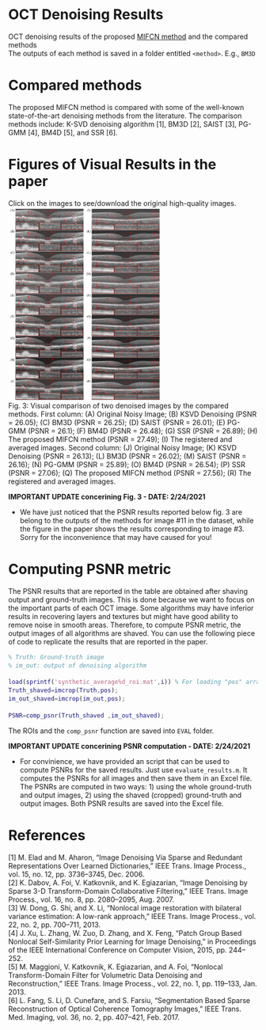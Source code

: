 
# OCT Denoising Results
OCT denoising results of the proposed [MIFCN method](https://github.com/ashkan-abbasi66/MIFCN) and the compared methods<br> The outputs of each method is saved in a folder entitled `<method>`. E.g., `BM3D`<br>
# Compared methods
The proposed MIFCN method is compared with some of the well-known state-of-the-art denoising methods from the literature. The comparison methods include: K-SVD denoising algorithm [1], BM3D [2], SAIST [3], PG-GMM [4], BM4D [5], and SSR [6].

# Figures of Visual Results in the paper
Click on the images to see/download the original high-quality images.<br>
<a href="https://github.com/ashkan-abbasi66/MIFCN/blob/master/Figure%203-visual%20results_2.5_with13.png">
<img src="https://github.com/ashkan-abbasi66/MIFCN/blob/master/Figure%203-low%20quality.jpg" width="306" height="389" class="center"/>
</a>
<br>
Fig. 3: Visual comparison of two denoised images by the compared methods. First column: (A) Original Noisy Image; (B) KSVD Denoising (PSNR = 26.05); (C) BM3D (PSNR = 26.25); (D) SAIST (PSNR = 26.01); (E) PG-GMM (PSNR = 26.1); (F) BM4D (PSNR = 26.48); (G) SSR (PSNR = 26.89); (H) The proposed MIFCN method (PSNR = 27.49); (I) The registered and averaged images. Second column: (J) Original Noisy Image; (K) KSVD Denoising (PSNR = 26.13); (L) BM3D (PSNR = 26.02); (M) SAIST (PSNR = 26.16); (N) PG-GMM (PSNR = 25.89); (O) BM4D (PSNR = 26.54); (P) SSR (PSNR = 27.06); (Q) The proposed MIFCN method (PSNR = 27.56); (R) The registered and averaged images.
<br>
<!-- <a href="https://github.com/ashkan-abbasi66/MIFCN_Results/blob/master/Figure%204-more%20visual%20results_2.5_better.png">
<img src="https://github.com/ashkan-abbasi66/MIFCN_Results/blob/master/Figure%204-low%20quality.jpg" width="306" height="389" class="center"/>
</a>
<br>
Fig. 4: More visual results for retinal OCT image denoising. First column: (A) Original Noisy Image; (B) KSVD Denoising (PSNR = 27.22); (C) BM3D (PSNR = 27.30); (D) SAIST (PSNR = 27.24); (E) PG-GMM (PSNR = 27.33); (F) BM4D (PSNR = 27.63); (G) SSR (PSNR = 27.61); (H) The proposed MIFCN method (PSNR = 28.53); (I) The registered and averaged images. Second column: (J) Original Noisy Image; (K) KSVD Denoising (PSNR = 21.90); (L) BM3D (PSNR = 21.65); (M) SAIST (PSNR = 21.72); (N) PG-GMM (PSNR = 21.68); (O) BM4D (PSNR = 21.78); (P) SSR (PSNR = 22.06); (Q) The proposed MIFCN method (PSNR = 22.43); (R) The registered and averaged images. -->

**IMPORTANT UPDATE concerining Fig. 3 - DATE: 2/24/2021** 
  - We have just noticed that the PSNR results reported below fig. 3 are belong to the outputs of the methods for image #11 in the dataset, while the figure in the paper shows the results corresponding to image #3. Sorry for the inconvenience that may have caused for you!

# Computing PSNR metric
The PSNR results that are reported in the table are obtained after shaving output and ground-truth images. This is done because we want to focus on the important parts of each OCT image. Some algorithms may have inferior results in recovering layers and textures but might have good ability to remove noise in smooth areas. Therefore, to compute PSNR metric, the output images of all algorithms are shaved. You can use the following piece of code to replicate the results that are reported in the paper.

```matlab
% Truth: Ground-truth image
% im_out: output of denoising algorithm

load(sprintf('synthetic_average%d_roi.mat',i)) % For loading "pos" array for the i-th image.
Truth_shaved=imcrop(Truth,pos);
im_out_shaved=imcrop(im_out,pos);

PSNR=comp_psnr(Truth_shaved ,im_out_shaved);
```
The ROIs and the `comp_psnr` function are saved into `EVAL` folder.

**IMPORTANT UPDATE concerining PSNR computation - DATE: 2/24/2021** 
  - For convinience, we have provided an script that can be used to compute PSNRs for the saved results. Just use `evaluate_results.m`. It computes the PSNRs for all images and then save them in an Excel file. The PSNRs are computed in two ways: 1) using the whole ground-truth and output images, 2) using the shaved (cropped) ground-truth and output images. Both PSNR results are saved into the Excel file. 


# References
[1] M. Elad and M. Aharon, “Image Denoising Via Sparse and Redundant Representations Over Learned Dictionaries,” IEEE Trans. Image Process., vol. 15, no. 12, pp. 3736–3745, Dec. 2006.<br>
[2] K. Dabov, A. Foi, V. Katkovnik, and K. Egiazarian, “Image Denoising by Sparse 3-D Transform-Domain Collaborative Filtering,” IEEE Trans. Image Process., vol. 16, no. 8, pp. 2080–2095, Aug. 2007.<br>
[3] W. Dong, G. Shi, and X. Li, “Nonlocal image restoration with bilateral variance estimation: A low-rank approach,” IEEE Trans. Image Process., vol. 22, no. 2, pp. 700–711, 2013.<br>
[4] J. Xu, L. Zhang, W. Zuo, D. Zhang, and X. Feng, “Patch Group Based Nonlocal Self-Similarity Prior Learning for Image Denoising,” in
Proceedings of the IEEE International Conference on Computer Vision, 2015, pp. 244–252.<br>
[5] M. Maggioni, V. Katkovnik, K. Egiazarian, and A. Foi, “Nonlocal Transform-Domain Filter for Volumetric Data Denoising and Reconstruction,” IEEE Trans. Image Process., vol. 22, no. 1, pp. 119–133, Jan. 2013.<br>
[6] L. Fang, S. Li, D. Cunefare, and S. Farsiu, “Segmentation Based Sparse Reconstruction of Optical Coherence Tomography Images,” IEEE Trans. Med. Imaging, vol. 36, no. 2, pp. 407–421, Feb. 2017.<br>
